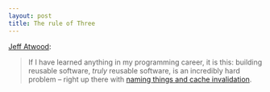 ```yaml
---
layout: post
title: The rule of Three
---
```


[Jeff Atwood](http://www.codinghorror.com/blog/2013/07/rule-of-three.html):

> If I have learned anything in my programming career, it is this: building reusable software, _truly_ reusable software, is an incredibly hard problem – right up there with [naming things and cache invalidation](http://martinfowler.com/bliki/TwoHardThings.html).
